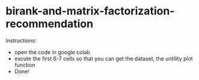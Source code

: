 # birank-and-matrix-factorization-recommendation
Instructions:
- open the code in google colab
- excute the first 6-7 cells so that you can get the dataset, the untility plot function
- Done!
